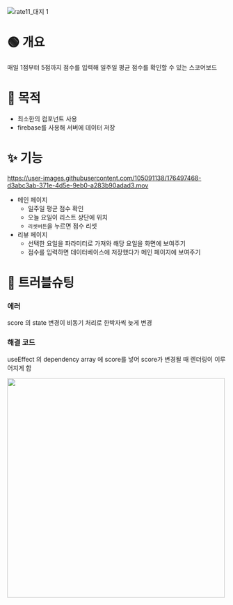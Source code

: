 ![rate11_대지 1](https://user-images.githubusercontent.com/105091138/176481752-6c544082-9cdb-4aa1-8c67-cd083baf69d9.png)
# 🟢 개요

매일 1점부터 5점까지 점수를 입력해 일주일 평균 점수를 확인할 수 있는 스코어보드

# 💪 목적

- 최소한의 컴포넌트 사용
- firebase를 사용해 서버에 데이터 저장

# ✨ 기능

https://user-images.githubusercontent.com/105091138/176497468-d3abc3ab-371e-4d5e-9eb0-a283b90adad3.mov
- 메인 페이지
    - 일주일 평균 점수 확인
    - 오늘 요일이 리스트 상단에 위치
    - `리셋버튼`을 누르면 점수 리셋
- 리뷰 페이지
    - 선택한 요일을 파라미터로 가져와 해당 요일을 화면에 보여주기
    - 점수를 입력하면 데이터베이스에 저장했다가 메인 페이지에 보여주기
    
# 🚀 트러블슈팅

### **에러**

score 의 state 변경이 비동기 처리로 한박자씩 늦게 변경

### 해결 코드

useEffect 의 dependency array 에 score를 넣어 score가 변경될 때 렌더링이 이루어지게 함

<img src="https://user-images.githubusercontent.com/105091138/176482009-d28aec2c-321e-4eae-b1e2-0faf608c71b2.png" width="500" height="504">
